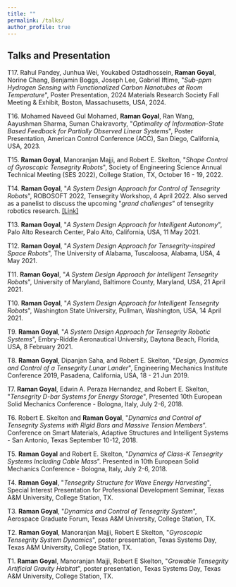 ```yaml
---
title: ""
permalink: /talks/
author_profile: true
---
```

Talks and Presentation
------

T17. Rahul Pandey, Junhua Wei, Youkabed Ostadhossein, **Raman Goyal**, Norine Chang, Benjamin Boggs, Joseph Lee, Gabriel Iftime, "_Sub-ppm Hydrogen Sensing with Functionalized Carbon Nanotubes at Room Temperature_", Poster Presentation, 2024 Materials Research Society Fall Meeting & Exhibit, Boston, Massachusetts, USA, 2024.


T16. Mohamed Naveed Gul Mohamed, **Raman Goyal**, Ran Wang, Aayushman Sharma, Suman Chakravorty, "_Optimality of Information-State Based Feedback for Partially Observed Linear Systems_", Poster Presentation, American Control Conference (ACC), San Diego, California, USA, 2023.


T15. **Raman Goyal**, Manoranjan Majji, and Robert E. Skelton, "_Shape Control of Gyroscopic Tensegrity Robots_", Society of Engineering Science Annual Technical Meeting (SES 2022), College Station, TX, October 16 - 19, 2022.


T14. **Raman Goyal**, "_A System Design Approach for Control of Tensegrity Robots_", ROBOSOFT 2022, Tensegrity Workshop, 4 April 2022. Also served as a panelist to discuss the upcoming "_grand challenges_” of tensegrity robotics research.
[[Link]](https://muse.union.edu/tensegrity/)


T13. **Raman Goyal**, "_A System Design Approach for Intelligent Autonomy_",  Palo Alto Research Center, Palo Alto, California, USA, 11 May 2021.


T12. **Raman Goyal**, "_A System Design Approach for Tensegrity-inspired Space Robots_",  The University of Alabama, Tuscaloosa, Alabama, USA, 4 May 2021.


T11. **Raman Goyal**, "_A System Design Approach for Intelligent Tensegrity Robots_",  University of Maryland, Baltimore County, Maryland, USA, 21 April 2021.


T10. **Raman Goyal**, "_A System Design Approach for Intelligent Tensegrity Robots_",  Washington State University, Pullman, Washington, USA, 14 April 2021.


T9. **Raman Goyal**, "_A System Design Approach for Tensegrity Robotic Systems_", Embry-Riddle Aeronautical University, Daytona Beach, Florida, USA, 8 February 2021.


T8. **Raman Goyal**, Dipanjan Saha, and Robert E. Skelton, "_Design, Dynamics and Control of a Tensegrity Lunar Lander_", Engineering Mechanics Institute Conference 2019, Pasadena, California, USA, 18 - 21 Jun 2019.


T7. **Raman Goyal**, Edwin A. Peraza Hernandez, and Robert E. Skelton, "_Tensegrity D-bar Systems for Energy Storage_", Presented 10th European Solid Mechanics Conference - Bologna, Italy, July 2-6, 2018.


T6. Robert E. Skelton and **Raman Goyal**, "_Dynamics and Control of Tensegrity Systems with Rigid Bars and Massive Tension Members_”. Conference on Smart Materials, Adaptive Structures and Intelligent Systems - San Antonio, Texas September 10-12, 2018.


T5. **Raman Goyal** and Robert E. Skelton, "_Dynamics of Class-K Tensegrity Systems Including Cable Mass_”. Presented in 10th European Solid Mechanics Conference - Bologna, Italy, July 2-6, 2018.


T4. **Raman Goyal**, "_Tensegrity Structure for Wave Energy Harvesting_", Special Interest Presentation for Professional Development Seminar, Texas A&M University, College Station, TX.


T3. **Raman Goyal**, "_Dynamics and Control of Tensegrity System_", Aerospace Graduate Forum, Texas A&M University, College Station, TX.


T2. **Raman Goyal**, Manoranjan Majji, Robert E Skelton, "_Gyroscopic Tensegrity System Dynamics_", poster presentation, Texas Systems Day,  Texas A&M University, College Station, TX.


T1. **Raman Goyal**, Manoranjan Majji, Robert E Skelton, "_Growable Tensegrity Artificial Gravity Habitat_", poster presentation, Texas Systems Day, Texas A&M University, College Station, TX.
